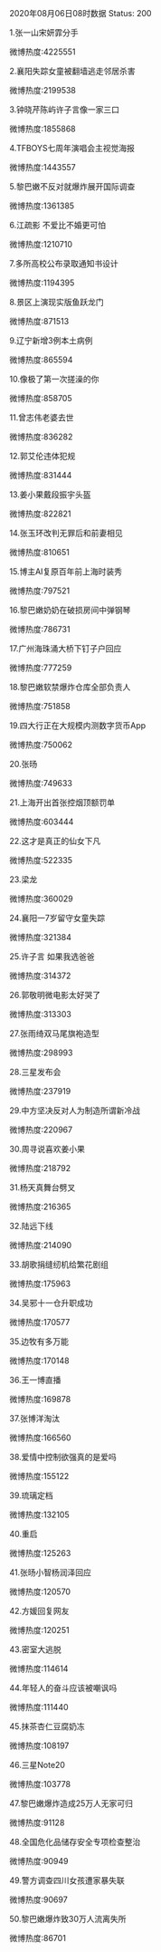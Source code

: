 2020年08月06日08时数据
Status: 200

1.张一山宋妍霏分手

微博热度:4225551

2.襄阳失踪女童被翻墙逃走邻居杀害

微博热度:2199538

3.钟晓芹陈屿许子言像一家三口

微博热度:1855868

4.TFBOYS七周年演唱会主视觉海报

微博热度:1443557

5.黎巴嫩不反对就爆炸展开国际调查

微博热度:1361385

6.江疏影 不爱比不婚更可怕

微博热度:1210710

7.多所高校公布录取通知书设计

微博热度:1194395

8.景区上演现实版鱼跃龙门

微博热度:871513

9.辽宁新增3例本土病例

微博热度:865594

10.像极了第一次搓澡的你

微博热度:858705

11.曾志伟老婆去世

微博热度:836282

12.郭艾伦违体犯规

微博热度:831444

13.姜小果戴段振宇头盔

微博热度:822821

14.张玉环改判无罪后和前妻相见

微博热度:810651

15.博主AI复原百年前上海时装秀

微博热度:797521

16.黎巴嫩奶奶在破损房间中弹钢琴

微博热度:786731

17.广州海珠涌大桥下钉子户回应

微博热度:777259

18.黎巴嫩软禁爆炸仓库全部负责人

微博热度:751858

19.四大行正在大规模内测数字货币App

微博热度:750062

20.张旸

微博热度:749633

21.上海开出首张控烟顶额罚单

微博热度:603444

22.这才是真正的仙女下凡

微博热度:522335

23.梁龙

微博热度:360029

24.襄阳一7岁留守女童失踪

微博热度:321384

25.许子言 如果我选爸爸

微博热度:314372

26.郭敬明微电影太好哭了

微博热度:313303

27.张雨绮双马尾旗袍造型

微博热度:298993

28.三星发布会

微博热度:237919

29.中方坚决反对人为制造所谓新冷战

微博热度:220967

30.周寻说喜欢姜小果

微博热度:218792

31.杨天真舞台劈叉

微博热度:216365

32.陆远下线

微博热度:214090

33.胡歌捐缝纫机给繁花剧组

微博热度:175963

34.吴邪十一仓升职成功

微博热度:170577

35.边牧有多万能

微博热度:170148

36.王一博直播

微博热度:169878

37.张博洋淘汰

微博热度:166560

38.爱情中控制欲强真的是爱吗

微博热度:155122

39.琉璃定档

微博热度:132105

40.重启

微博热度:125263

41.张旸小智杨润泽回应

微博热度:120570

42.方媛回复网友

微博热度:120251

43.密室大逃脱

微博热度:114614

44.年轻人的奋斗应该被嘲讽吗

微博热度:111440

45.抹茶杏仁豆腐奶冻

微博热度:108197

46.三星Note20

微博热度:103778

47.黎巴嫩爆炸造成25万人无家可归

微博热度:91128

48.全国危化品储存安全专项检查整治

微博热度:90949

49.警方调查四川女孩遭家暴失联

微博热度:90697

50.黎巴嫩爆炸致30万人流离失所

微博热度:86701

